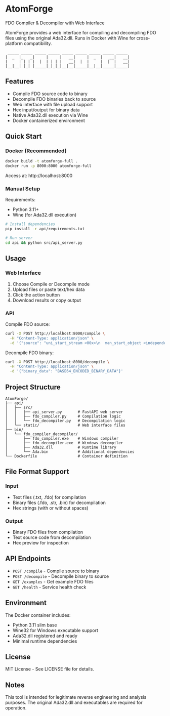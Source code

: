 # AtomForge

FDO Compiler & Decompiler with Web Interface

AtomForge provides a web interface for compiling and decompiling FDO files using the original Ada32.dll.
Runs in Docker with Wine for cross-platform compatibility.

```
 _____ _____ _____ _____ _____ _____ _____ _____ _____
|  _  |_   _|     |     |   __|     |  _  |   __|   __|
|     | | | |  |  | | | |   __|  |  |     |  |  |   __|
|__|__| |_| |_____|_|_|_|__|__|_____|__|__|_____|_____|
```

## Features

- Compile FDO source code to binary
- Decompile FDO binaries back to source
- Web interface with file upload support
- Hex input/output for binary data
- Native Ada32.dll execution via Wine
- Docker containerized environment

## Quick Start

### Docker (Recommended)

```bash
docker build -t atomforge-full .
docker run -p 8000:8000 atomforge-full
```

Access at: http://localhost:8000

### Manual Setup

Requirements:
- Python 3.11+
- Wine (for Ada32.dll execution)

```bash
# Install dependencies
pip install -r api/requirements.txt

# Run server
cd api && python src/api_server.py
```

## Usage

### Web Interface

1. Choose Compile or Decompile mode
2. Upload files or paste text/hex data
3. Click the action button
4. Download results or copy output

### API

Compile FDO source:
```bash
curl -X POST http://localhost:8000/compile \
  -H "Content-Type: application/json" \
  -d '{"source": "uni_start_stream <00x>\n  man_start_object <independent, \"Test\">\n    mat_object_id <test-001>\n  man_end_object <>\nuni_end_stream <>"}'
```

Decompile FDO binary:
```bash
curl -X POST http://localhost:8000/decompile \
  -H "Content-Type: application/json" \
  -d '{"binary_data": "BASE64_ENCODED_BINARY_DATA"}'
```

## Project Structure

```
AtomForge/
├── api/
│   ├── src/
│   │   ├── api_server.py       # FastAPI web server
│   │   ├── fdo_compiler.py     # Compilation logic
│   │   └── fdo_decompiler.py   # Decompilation logic
│   └── static/                 # Web interface files
├── bin/
│   └── fdo_compiler_decompiler/
│       ├── fdo_compiler.exe    # Windows compiler
│       ├── fdo_decompiler.exe  # Windows decompiler
│       ├── Ada32.dll           # Runtime library
│       └── Ada.bin             # Additional dependencies
└── Dockerfile                  # Container definition
```

## File Format Support

### Input
- Text files (.txt, .fdo) for compilation
- Binary files (.fdo, .str, .bin) for decompilation
- Hex strings (with or without spaces)

### Output
- Binary FDO files from compilation
- Text source code from decompilation
- Hex preview for inspection

## API Endpoints

- `POST /compile` - Compile source to binary
- `POST /decompile` - Decompile binary to source
- `GET /examples` - Get example FDO files
- `GET /health` - Service health check

## Environment

The Docker container includes:
- Python 3.11 slim base
- Wine32 for Windows executable support
- Ada32.dll registered and ready
- Minimal runtime dependencies

## License

MIT License - See LICENSE file for details.

## Notes

This tool is intended for legitimate reverse engineering and analysis purposes.
The original Ada32.dll and executables are required for operation.